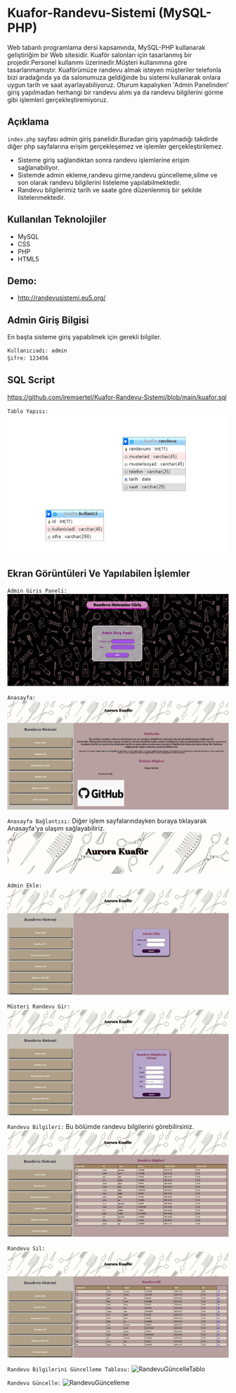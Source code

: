 # Kuafor-Randevu-Sistemi (MySQL-PHP)
Web tabanlı programlama dersi kapsamında, MySQL-PHP kullanarak geliştiriğim bir Web sitesidir.
Kuaför salonları için tasarlanmış bir projedir.Personel kullanımı üzerinedir.Müşteri kullanımına göre tasarlanmamıştır.
Kuaförümüze randevu almak isteyen müşteriler telefonla bizi aradağında ya da salonumuza geldiğinde bu sistemi kullanarak onlara uygun tarih ve saat ayarlayabiliyoruz.
Oturum kapalıyken 'Admin Panelinden' giriş yapılmadan herhangi bir randevu alımı ya da randevu bilgilerini görme gibi işlemleri gerçekleştiremiyoruz.

## Açıklama
 `index.php` sayfası admin giriş panelidir.Buradan giriş yapılmadığı takdirde diğer php sayfalarına erişim gerçekleşemez ve işlemler gerçekleştirilemez.

- Sisteme giriş sağlandıktan sonra randevu işlemlerine erişim sağlanabiliyor.
- Sistemde admin ekleme,randevu girme,randevu güncelleme,silme ve son olarak randevu bilgilerini listeleme yapılabilmektedir.
- Randevu bilgilerimiz tarih ve saate göre düzenlenmiş bir şekilde listelenmektedir.

## Kullanılan Teknolojiler
- MySQL
- CSS
- PHP
- HTML5

## Demo:
- <http://randevusistemi.eu5.org/>

## Admin Giriş Bilgisi
En başta sisteme giriş yapabilmek için gerekli bilgiler.
```sh
Kullanıcıadı: admin
Şifre: 123456
```

## SQL Script
<https://github.com/iremsertel/Kuafor-Randevu-Sistemi/blob/main/kuafor.sql>

`Tablo Yapısı:`
![TabloYapısı](https://github.com/iremsertel/Kuafor-Randevu-Sistemi/blob/main/resimler/Tablo.PNG)

## Ekran Görüntüleri Ve Yapılabilen İşlemler
`Admin Giris Paneli:`
![AdminGirisPaneli](https://github.com/iremsertel/Kuafor-Randevu-Sistemi/blob/main/resimler/AdminGiris.PNG)

`Anasayfa:`
![AnaSayfa](https://github.com/iremsertel/Kuafor-Randevu-Sistemi/blob/main/resimler/Anasayfa.PNG)

`Anasayfa Bağlantısı:`
Diğer işlem sayfalarındayken buraya tıklayarak Anasayfa'ya ulaşım sağlayabiliriz.
![AnasayfaBaglanti](https://github.com/iremsertel/Kuafor-Randevu-Sistemi/blob/main/resimler/BaglantiAnasayfa.PNG)

`Admin Ekle:`
![AdminEkle](https://github.com/iremsertel/Kuafor-Randevu-Sistemi/blob/main/resimler/Adminekle.PNG)

`Müsteri Randevu Gir:`
![MüsteriRandevuGir](https://github.com/iremsertel/Kuafor-Randevu-Sistemi/blob/main/resimler/Randevugir.PNG)

`Randevu Bilgileri:`
Bu bölümde randevu bilgilerini görebilirsiniz.
![RandevuBilgileri](https://github.com/iremsertel/Kuafor-Randevu-Sistemi/blob/main/resimler/Randevubilgileri.PNG)

`Randevu Sil:`
![RandevuSil](https://github.com/iremsertel/Kuafor-Randevu-Sistemi/blob/main/resimler/Randevusil.PNG)

`Randevu Bilgilerini Güncelleme Tablosu:`
![RandevuGüncelleTablo](https://github.com/iremsertel/Kuafor-Randevu-Sistemi/blob/main/resimler/Randevug%C3%BCncelle.PNG)

`Randevu Güncelle:`
![RandevuGüncelleme](https://github.com/iremsertel/Kuafor-Randevu-Sistemi/blob/main/resimler/Randevug%C3%BCncelle2.PNG)

